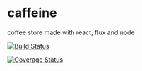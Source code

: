 # caffeine
coffee store made with react, flux and node

[![Build Status](https://travis-ci.org/codemade/caffeine.svg?branch=master)](https://travis-ci.org/codemade/caffeine)

[![Coverage Status](https://coveralls.io/repos/codemade/caffeine/badge.svg?branch=master&service=github)](https://coveralls.io/github/codemade/caffeine?branch=master)
